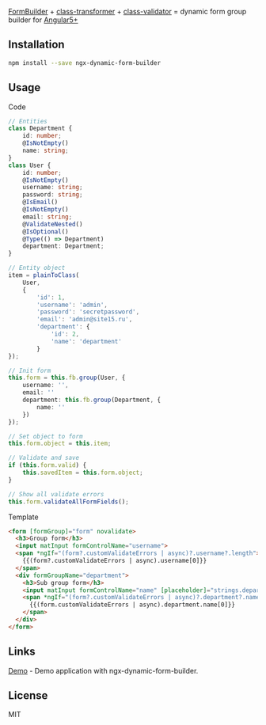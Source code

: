 [FormBuilder](https://angular.io/api/forms/FormBuilder) + [class-transformer](https://github.com/typestack/class-transformer) + [class-validator](https://github.com/typestack/class-validator) = dynamic form group builder for [Angular5+](https://angular.io)

## Installation

```bash
npm install --save ngx-dynamic-form-builder
```

## Usage

Code
```ts 
// Entities
class Department {
    id: number;
    @IsNotEmpty()
    name: string;
}
class User {
    id: number;
    @IsNotEmpty()
    username: string;
    password: string;
    @IsEmail()
    @IsNotEmpty()
    email: string;
    @ValidateNested()
    @IsOptional()
    @Type(() => Department)
    department: Department;
}

// Entity object
item = plainToClass(
    User,
    {
        'id': 1,
        'username': 'admin',
        'password': 'secretpassword',
        'email': 'admin@site15.ru',
        'department': {
            'id': 2,
            'name': 'department'
        }
});

// Init form
this.form = this.fb.group(User, {
    username: '',
    email: ''
    department: this.fb.group(Department, {
        name: ''
    })
});

// Set object to form
this.form.object = this.item;

// Validate and save
if (this.form.valid) {
    this.savedItem = this.form.object;
}

// Show all validate errors
this.form.validateAllFormFields();

```

Template
```html
<form [formGroup]="form" novalidate>
  <h3>Group form</h3>
  <input matInput formControlName="username">
  <span *ngIf="(form?.customValidateErrors | async)?.username?.length">
    {{(form?.customValidateErrors | async).username[0]}}
  </span>
  <div formGroupName="department">
    <h3>Sub group form</h3>
    <input matInput formControlName="name" [placeholder]="strings.department">
    <span *ngIf="(form?.customValidateErrors | async)?.department?.name?.length">
      {{(form.customValidateErrors | async).department.name[0]}}
    </span>
  </div>
</form>
```

## Links

[Demo](https://endykaufman.github.io/ngx-dynamic-form-builder) - Demo application with ngx-dynamic-form-builder.

## License

MIT